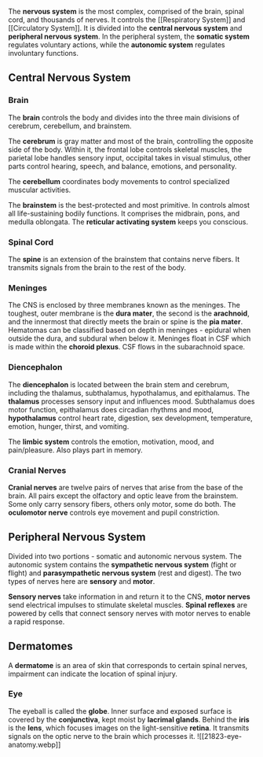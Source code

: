 The **nervous system** is the most complex, comprised of the brain, spinal cord, and thousands of nerves. It controls the [[Respiratory System]] and [[Circulatory System]]. It is divided into the **central nervous system** and **peripheral nervous system**. In the peripheral system, the **somatic system** regulates voluntary actions, while the **autonomic system** regulates involuntary functions. 

## Central Nervous System
### Brain
The **brain** controls the body and divides into the three main divisions of cerebrum, cerebellum, and brainstem. 

The **cerebrum** is gray matter and most of the brain, controlling the opposite side of the body. Within it, the frontal lobe controls skeletal muscles, the parietal lobe handles sensory input, occipital takes in visual stimulus, other parts control hearing, speech, and balance, emotions, and personality.

The **cerebellum** coordinates body movements to control specialized muscular activities.

The **brainstem** is the best-protected and most primitive. In controls almost all life-sustaining bodily functions. It comprises the midbrain, pons, and medulla oblongata. The **reticular activating system** keeps you conscious.

### Spinal Cord
The **spine** is an extension of the brainstem that contains nerve fibers. It transmits signals from the brain to the rest of the body.

### Meninges
The CNS is enclosed by three membranes known as the meninges. The toughest, outer membrane is the **dura mater**, the second is the **arachnoid**, and the innermost that directly meets the brain or spine is the **pia mater**. Hematomas can be classified based on depth in meninges - epidural when outside the dura, and subdural when below it. Meninges float in CSF which is made within the **choroid plexus**. CSF flows in the subarachnoid space.

### Diencephalon
The **diencephalon** is located between the brain stem and cerebrum, including the thalamus, subthalamus, hypothalamus, and epithalamus. The **thalamus** processes sensory input and influences mood. Subthalamus does motor function, epithalamus does circadian rhythms and mood, **hypothalamus** control heart rate, digestion, sex development, temperature, emotion, hunger, thirst, and vomiting.

The **limbic system** controls the emotion, motivation, mood, and pain/pleasure. Also plays part in memory.

### Cranial Nerves
**Cranial nerves** are twelve pairs of nerves that arise from the base of the brain. All pairs except the olfactory and optic leave from the brainstem. Some only carry sensory fibers, others only motor, some do both. The **oculomotor nerve** controls eye movement and pupil constriction.

## Peripheral Nervous System
Divided into two portions - somatic and autonomic nervous system. The autonomic system contains the **sympathetic nervous system** (fight or flight) and **parasympathetic nervous system** (rest and digest). The two types of nerves here are **sensory** and **motor**.

**Sensory nerves** take information in and return it to the CNS, **motor nerves** send electrical impulses to stimulate skeletal muscles. **Spinal reflexes** are powered by cells that connect sensory nerves with motor nerves to enable a rapid response.

## Dermatomes
A **dermatome** is an area of skin that corresponds to certain spinal nerves, impairment can indicate the location of spinal injury.

### Eye
The eyeball is called the **globe**. Inner surface and exposed surface is covered by the **conjunctiva**, kept moist by **lacrimal glands**. Behind the **iris** is the **lens**, which focuses images on the light-sensitive **retina**. It transmits signals on the optic nerve to the brain which processes it.
![[21823-eye-anatomy.webp]]
